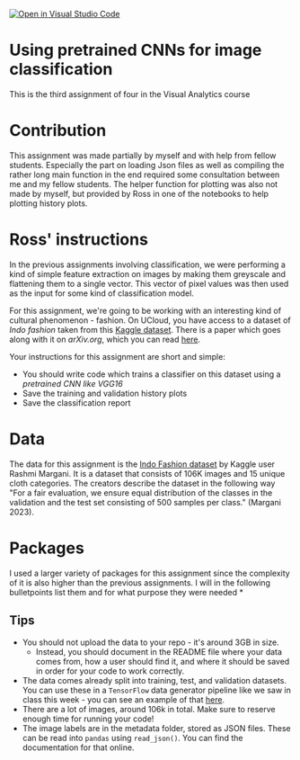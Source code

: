 [![Open in Visual Studio Code](https://classroom.github.com/assets/open-in-vscode-718a45dd9cf7e7f842a935f5ebbe5719a5e09af4491e668f4dbf3b35d5cca122.svg)](https://classroom.github.com/online_ide?assignment_repo_id=11143184&assignment_repo_type=AssignmentRepo)
# Using pretrained CNNs for image classification
This is the third assignment of four in the Visual Analytics course

# Contribution
This assignment was made partially by myself and with help from fellow students. Especially the part on loading Json files as well as compiling the rather long main function in the end required some consultation between me and my fellow students. The helper function for plotting was also not made by myself, but provided by Ross in one of the notebooks to help plotting history plots.


# Ross' instructions
In the previous assignments involving classification, we were performing a kind of simple feature extraction on images by making them greyscale and flattening them to a single vector. This vector of pixel values was then used as the input for some kind of classification model.

For this assignment, we're going to be working with an interesting kind of cultural phenomenon - fashion. On UCloud, you have access to a dataset of *Indo fashion* taken from this [Kaggle dataset](https://www.kaggle.com/datasets/validmodel/indo-fashion-dataset). There is a paper which goes along with it on *arXiv.org*, which you can read [here](https://arxiv.org/abs/2104.02830).

Your instructions for this assignment are short and simple:

- You should write code which trains a classifier on this dataset using a *pretrained CNN like VGG16*
- Save the training and validation history plots
- Save the classification report

# Data
The data for this assignment is the [Indo Fashion dataset](https://www.kaggle.com/datasets/validmodel/indo-fashion-dataset) by Kaggle user Rashmi Margani. It is a dataset that consists of 106K images and 15 unique cloth categories. The creators describe the dataset in the following way "For a fair evaluation, we ensure equal distribution of the classes in the validation and the test set consisting of 500 samples per class." (Margani 2023). 

# Packages 
I used a larger variety of packages for this assignment since the complexity of it is also higher than the previous assignments. I will in the following bulletpoints list them and for what purpose they were needed
*

## Tips

- You should not upload the data to your repo - it's around 3GB in size.
  - Instead, you should document in the README file where your data comes from, how a user should find it, and where it should be saved in order for your code to work correctly.
- The data comes already split into training, test, and validation datasets. You can use these in a ```TensorFlow``` data generator pipeline like we saw in class this week - you can see an example of that [here](https://stackoverflow.com/questions/42443936/keras-split-train-test-set-when-using-imagedatagenerator).
- There are a lot of images, around 106k in total. Make sure to reserve enough time for running your code!
- The image labels are in the metadata folder, stored as JSON files. These can be read into ```pandas``` using ```read_json()```. You can find the documentation for that online.
